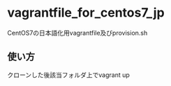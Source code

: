 # vagrantfile_for_centos7_jp
CentOS7の日本語化用vagrantfile及びprovision.sh

## 使い方
クローンした後該当フォルダ上でvagrant up
